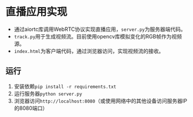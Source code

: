 # 直播应用实现

- 通过aiortc库调用WebRTC协议实现直播应用，`server.py`为服务器端代码。
- `track.py`用于生成视频流。目前使用opencv库模拟变化的RGB帧作为视频源。
- `index.html`为客户端代码，通过浏览器访问，实现视频流的接收。

## 运行

1. 安装依赖`pip install -r requirements.txt`
2. 运行服务器`python server.py`
3. 浏览器访问`http://localhost:8080`（或使用网络中的其他设备访问服务器IP的8080端口）